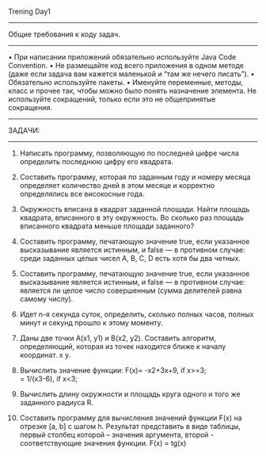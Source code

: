 Trening Day1

***
Общие требования к коду задач.
***
• При написании приложений обязательно используйте Java Code Convention.
• Не размещайте код всего приложения в одном методе (даже если задача вам кажется маленькой и “там
же нечего писать”).
• Обязательно используйте пакеты.
• Именуйте переменные, методы, класс и прочее так, чтобы можно было понять назначение элемента. Не
используйте сокращений, только если это не общепринятые сокращения.
***
ЗАДАЧИ:
***
1. Написать программу, позволяющую по последней цифре числа определить последнюю цифру его
квадрата.

2. Составить программу, которая по заданным году и номеру месяца определяет количество дней в этом
месяце и корректно определялись все високосные года.

3. Окружность вписана в квадрат заданной площади. Найти площадь квадрата, вписанного в эту
окружность. Во сколько раз площадь вписанного квадрата меньше площади заданного?

4. Составить программу, печатающую значение true, если указанное высказывание является истинным, и
false — в противном случае: среди заданных целых чисел А, В, С, D есть хотя бы два четных.

5. Составить программу, печатающую значение true, если указанное высказывание является истинным, и
false — в противном случае: является ли целое число совершенным (сумма делителей равна самому
числу).

6. Идет n-я секунда суток, определить, сколько полных часов, полных минут и секунд прошло к этому
моменту.

7. Даны две точки А(х1, у1) и В(х2, у2). Составить алгоритм, определяющий, которая из точек находится
ближе к началу координат. x y.

8. Вычислить значение функции: F(x)= -x2+3x+9, if x>=3;   
                                   =  1/(x3-6), if x<3;   
                                   
9. Вычислить длину окружности и площадь круга одного и того же заданного радиуса R.

10. Составить программу для вычисления значений функции F(x) на отрезке [а, b] с шагом h. Результат
представить в виде таблицы, первый столбец которой – значения аргумента, второй - соответствующие
значения функции.
F(x) = tg(x)

